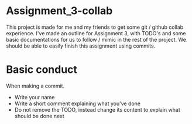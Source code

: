 # Assignment_3-collab
This project is made for me and my friends to get some git / github collab experience.
I've made an outline for Assignment 3, with TODO's and some basic documentations for us to follow / mimic in the rest of the project. We should be able to easily finish this assignment using commits.

# Basic conduct
When making a commit.
* Write your name
* Write a short comment explaining what you've done
* Do not remove the TODO, instead change its content to explain what should be done next
